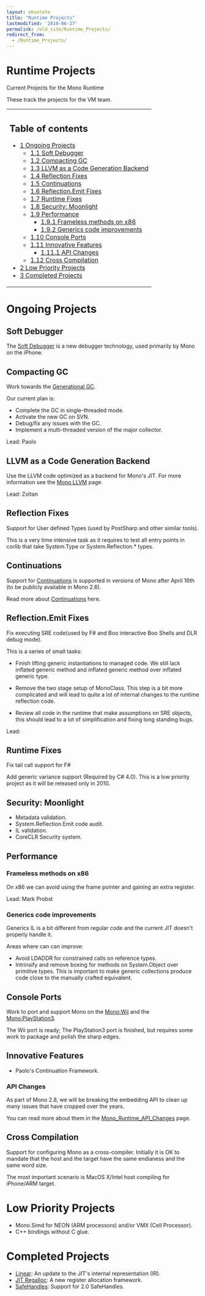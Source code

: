```yaml
---
layout: obsolete
title: "Runtime Projects"
lastmodified: '2010-06-27'
permalink: /old_site/Runtime_Projects/
redirect_from:
  - /Runtime_Projects/
---
```


Runtime Projects
================

Current Projects for the Mono Runtime

These track the projects for the VM team.

<table>
<col width="100%" />
<tbody>
<tr class="odd">
<td align="left"><h2>Table of contents</h2>
<ul>
<li><a href="#ongoing-projects">1 Ongoing Projects</a>
<ul>
<li><a href="#soft-debugger">1.1 Soft Debugger</a></li>
<li><a href="#compacting-gc">1.2 Compacting GC</a></li>
<li><a href="#llvm-as-a-code-generation-backend">1.3 LLVM as a Code Generation Backend</a></li>
<li><a href="#reflection-fixes">1.4 Reflection Fixes</a></li>
<li><a href="#continuations">1.5 Continuations</a></li>
<li><a href="#reflectionemit-fixes">1.6 Reflection.Emit Fixes</a></li>
<li><a href="#runtime-fixes">1.7 Runtime Fixes</a></li>
<li><a href="#security-moonlight">1.8 Security: Moonlight</a></li>
<li><a href="#performance">1.9 Performance</a>
<ul>
<li><a href="#frameless-methods-on-x86">1.9.1 Frameless methods on x86</a></li>
<li><a href="#generics-code-improvements">1.9.2 Generics code improvements</a></li>
</ul></li>
<li><a href="#console-ports">1.10 Console Ports</a></li>
<li><a href="#innovative-features">1.11 Innovative Features</a>
<ul>
<li><a href="#api-changes">1.11.1 API Changes</a></li>
</ul></li>
<li><a href="#cross-compilation">1.12 Cross Compilation</a></li>
</ul></li>
<li><a href="#low-priority-projects">2 Low Priority Projects</a></li>
<li><a href="#completed-projects">3 Completed Projects</a></li>
</ul></td>
</tr>
</tbody>
</table>

Ongoing Projects
================

Soft Debugger
-------------

The [Soft Debugger]({{site.github.url}}/old_site/Mono:Runtime:Documentation:SoftDebugger) is a new debugger technology, used primarily by Mono on the iPhone.

Compacting GC
-------------

Work towards the [Generational GC]({{site.github.url}}/old_site/Generational_GC "Generational GC").

Our current plan is:

-   Complete the GC in single-threaded mode.
-   Activate the new GC on SVN.
-   Debug/fix any issues with the GC.
-   Implement a multi-threaded version of the major collector.

Lead: Paolo

LLVM as a Code Generation Backend
---------------------------------

Use the LLVM code optimized as a backend for Mono's JIT. For more information see the [Mono LLVM]({{site.github.url}}/old_site/Mono_LLVM "Mono LLVM") page.

Lead: Zoltan

Reflection Fixes
----------------

Support for User defined Types (used by PostSharp and other similar tools).

This is a very time intensive task as it requires to test all entry points in corlib that take System.Type or System.Reflection.\* types.

Continuations
-------------

Support for [Continuations]({{site.github.url}}/old_site/Continuations "Continuations") is supported in versions of Mono after April 16th (to be publicly available in Mono 2.6).

Read more about [Continuations]({{site.github.url}}/old_site/Continuations "Continuations") here.

Reflection.Emit Fixes
---------------------

Fix executing SRE code(used by F\# and Boo interactive Boo Shells and DLR debug mode).

This is a series of small tasks:

-   Finish lifting generic instantiations to managed code. We still lack inflated generic method and inflated generic method over inflated generic type.

-   Remove the two stage setup of MonoClass. This step is a bit more complicated and will lead to quite a lot of internal changes to the runtime reflection code.

-   Review all code in the runtime that make assumptions on SRE objects, this should lead to a lot of simplification and fixing long standing bugs.

Lead:

Runtime Fixes
-------------

Fix tail call support for F\#

Add generic variance support (Required by C\# 4.0). This is a low priority project as it will be released only in 2010.

Security: Moonlight
-------------------

-   Metadata validation.
-   System.Reflection.Emit code audit.
-   IL validation.
-   CoreCLR Security system.

Performance
-----------

### Frameless methods on x86

On x86 we can avoid using the frame pointer and gaining an extra register.

Lead: Mark Probst

### Generics code improvements

Generics IL is a bit different from regular code and the current JIT doesn't properly handle it.

Areas where can can improve:

-   Avoid LDADDR for constrained calls on reference types.
-   Intrinsify and remove boxing for methods on System.Object over primitive types. This is important to make generic collections produce code close to the manually crafted equivalent.

Console Ports
-------------

Work to port and support Mono on the [Mono:Wii]({{site.github.url}}/old_site/Mono:Wii "Mono:Wii") and the [Mono:PlayStation3]({{site.github.url}}/old_site/Mono:PlayStation3 "Mono:PlayStation3").

The Wii port is ready; The PlayStation3 port is finished, but requires some work to package and polish the sharp edges.

Innovative Features
-------------------

-   Paolo's Continuation Framework.

### API Changes

As part of Mono 2.8, we will be breaking the embedding API to clean up many issues that have cropped over the years.

You can read more about them in the [Mono\_Runtime\_API\_Changes]({{site.github.url}}/old_site/Mono_Runtime_API_Changes "Mono Runtime API Changes") page.

Cross Compilation
-----------------

Support for configuring Mono as a cross-compiler. Initially it is OK to mandate that the host and the target have the same endianess and the same word size.

The most important scenario is MacOS X/Intel host compiling for iPhone/ARM target.

Low Priority Projects
=====================

-   Mono.Simd for NEON (ARM processors) and/or VMX (Cell Processor).
-   C++ bindings without C glue.

Completed Projects
==================

-   [Linear]({{site.github.url}}/old_site/Linear_IR): An update to the JIT's internal representation (IR).
-   [JIT Regalloc](/index.php?title=JIT_Regalloc&action=edit&redlink=1 "JIT Regalloc (page does not exist)"): A new register allocation framework.
-   [SafeHandles]({{site.github.url}}/old_site/SafeHandles "SafeHandles"): Support for 2.0 SafeHandles.


